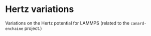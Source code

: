 # Hertz variations

Variations on the Hertz potential for LAMMPS (related to the `canard-enchaine` project.)
